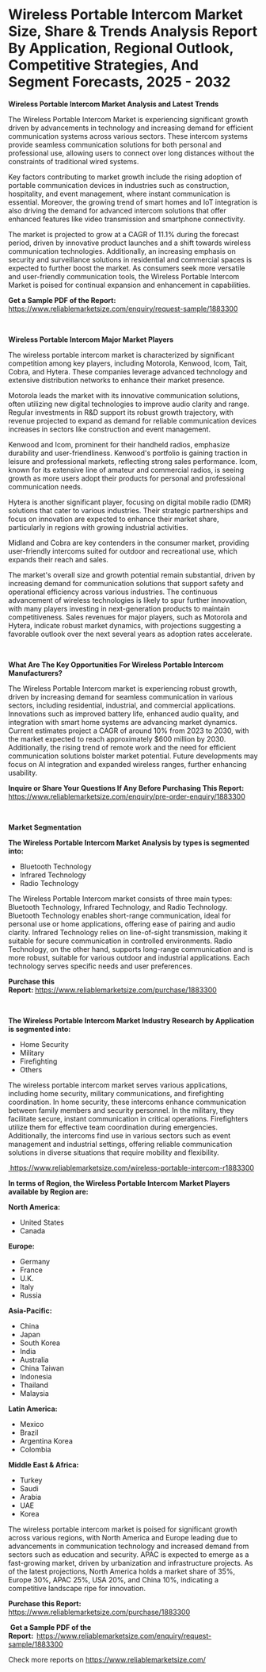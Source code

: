<p><h1>Wireless Portable Intercom Market Size, Share & Trends Analysis Report By Application, Regional Outlook, Competitive Strategies, And Segment Forecasts, 2025 - 2032</h1></p><p><strong>Wireless Portable Intercom Market Analysis and Latest Trends</strong></p>
<p><p>The Wireless Portable Intercom Market is experiencing significant growth driven by advancements in technology and increasing demand for efficient communication systems across various sectors. These intercom systems provide seamless communication solutions for both personal and professional use, allowing users to connect over long distances without the constraints of traditional wired systems. </p><p>Key factors contributing to market growth include the rising adoption of portable communication devices in industries such as construction, hospitality, and event management, where instant communication is essential. Moreover, the growing trend of smart homes and IoT integration is also driving the demand for advanced intercom solutions that offer enhanced features like video transmission and smartphone connectivity.</p><p>The market is projected to grow at a CAGR of 11.1% during the forecast period, driven by innovative product launches and a shift towards wireless communication technologies. Additionally, an increasing emphasis on security and surveillance solutions in residential and commercial spaces is expected to further boost the market. As consumers seek more versatile and user-friendly communication tools, the Wireless Portable Intercom Market is poised for continual expansion and enhancement in capabilities.</p></p>
<p><strong>Get a Sample PDF of the Report:&nbsp;</strong> <a href="https://www.reliablemarketsize.com/enquiry/request-sample/1883300?utm_campaign=2460&utm_medium=2&utm_source=Github&utm_content=ia&utm_term=11042025&utm_id=wireless-portable-intercom">https://www.reliablemarketsize.com/enquiry/request-sample/1883300</a></p>
<p>&nbsp;</p>
<p><strong>Wireless Portable Intercom Major Market Players</strong></p>
<p><p>The wireless portable intercom market is characterized by significant competition among key players, including Motorola, Kenwood, Icom, Tait, Cobra, and Hytera. These companies leverage advanced technology and extensive distribution networks to enhance their market presence. </p><p>Motorola leads the market with its innovative communication solutions, often utilizing new digital technologies to improve audio clarity and range. Regular investments in R&D support its robust growth trajectory, with revenue projected to expand as demand for reliable communication devices increases in sectors like construction and event management.</p><p>Kenwood and Icom, prominent for their handheld radios, emphasize durability and user-friendliness. Kenwood's portfolio is gaining traction in leisure and professional markets, reflecting strong sales performance. Icom, known for its extensive line of amateur and commercial radios, is seeing growth as more users adopt their products for personal and professional communication needs.</p><p>Hytera is another significant player, focusing on digital mobile radio (DMR) solutions that cater to various industries. Their strategic partnerships and focus on innovation are expected to enhance their market share, particularly in regions with growing industrial activities.</p><p>Midland and Cobra are key contenders in the consumer market, providing user-friendly intercoms suited for outdoor and recreational use, which expands their reach and sales.</p><p>The market's overall size and growth potential remain substantial, driven by increasing demand for communication solutions that support safety and operational efficiency across various industries. The continuous advancement of wireless technologies is likely to spur further innovation, with many players investing in next-generation products to maintain competitiveness. Sales revenues for major players, such as Motorola and Hytera, indicate robust market dynamics, with projections suggesting a favorable outlook over the next several years as adoption rates accelerate.</p></p>
<p>&nbsp;</p>
<p><strong>What Are The Key Opportunities For Wireless Portable Intercom Manufacturers?</strong></p>
<p><p>The Wireless Portable Intercom market is experiencing robust growth, driven by increasing demand for seamless communication in various sectors, including residential, industrial, and commercial applications. Innovations such as improved battery life, enhanced audio quality, and integration with smart home systems are advancing market dynamics. Current estimates project a CAGR of around 10% from 2023 to 2030, with the market expected to reach approximately $600 million by 2030. Additionally, the rising trend of remote work and the need for efficient communication solutions bolster market potential. Future developments may focus on AI integration and expanded wireless ranges, further enhancing usability.</p></p>
<p><strong>Inquire or Share Your Questions If Any Before Purchasing This Report:</strong> <a href="https://www.reliablemarketsize.com/enquiry/pre-order-enquiry/1883300?utm_campaign=2460&utm_medium=2&utm_source=Github&utm_content=ia&utm_term=11042025&utm_id=wireless-portable-intercom">https://www.reliablemarketsize.com/enquiry/pre-order-enquiry/1883300</a></p>
<p>&nbsp;</p>
<p><strong>Market Segmentation</strong></p>
<p><strong>The Wireless Portable Intercom Market Analysis by types is segmented into:</strong></p>
<p><ul><li>Bluetooth Technology</li><li>Infrared Technology</li><li>Radio Technology</li></ul></p>
<p><p>The Wireless Portable Intercom market consists of three main types: Bluetooth Technology, Infrared Technology, and Radio Technology. Bluetooth Technology enables short-range communication, ideal for personal use or home applications, offering ease of pairing and audio clarity. Infrared Technology relies on line-of-sight transmission, making it suitable for secure communication in controlled environments. Radio Technology, on the other hand, supports long-range communication and is more robust, suitable for various outdoor and industrial applications. Each technology serves specific needs and user preferences.</p></p>
<p><strong>Purchase this Report:&nbsp;</strong><a href="https://www.reliablemarketsize.com/purchase/1883300?utm_campaign=2460&utm_medium=2&utm_source=Github&utm_content=ia&utm_term=11042025&utm_id=wireless-portable-intercom">https://www.reliablemarketsize.com/purchase/1883300</a></p>
<p>&nbsp;</p>
<p><strong>The Wireless Portable Intercom Market Industry Research by Application is segmented into:</strong></p>
<p><ul><li>Home Security</li><li>Military</li><li>Firefighting</li><li>Others</li></ul></p>
<p><p>The wireless portable intercom market serves various applications, including home security, military communications, and firefighting coordination. In home security, these intercoms enhance communication between family members and security personnel. In the military, they facilitate secure, instant communication in critical operations. Firefighters utilize them for effective team coordination during emergencies. Additionally, the intercoms find use in various sectors such as event management and industrial settings, offering reliable communication solutions in diverse situations that require mobility and flexibility.</p></p>
<p><a href="https://www.reliablemarketsize.com/wireless-portable-intercom-r1883300?utm_campaign=2460&utm_medium=2&utm_source=Github&utm_content=ia&utm_term=11042025&utm_id=wireless-portable-intercom">&nbsp;https://www.reliablemarketsize.com/wireless-portable-intercom-r1883300</a></p>
<p><strong>In terms of Region, the Wireless Portable Intercom Market Players available by Region are:</strong></p>
<p>
    <p> <strong> North America: </strong>
        <ul>
            <li>United States</li>
            <li>Canada</li>
        </ul>
        </p> 
    <p> <strong> Europe: </strong>
        <ul>
            <li>Germany</li>
            <li>France</li>
            <li>U.K.</li>
            <li>Italy</li>
            <li>Russia</li>
        </ul>
        </p> 
    <p> <strong> Asia-Pacific: </strong>
        <ul>
            <li>China</li>
            <li>Japan</li>
            <li>South Korea</li>
            <li>India</li>
            <li>Australia</li>
            <li>China Taiwan</li>
            <li>Indonesia</li>
            <li>Thailand</li>
            <li>Malaysia</li>
        </ul>
        </p> 
    <p> <strong> Latin America: </strong>
        <ul>
            <li>Mexico</li>
            <li>Brazil</li>
            <li>Argentina Korea</li>
            <li>Colombia</li>
        </ul>
        </p> 
    <p> <strong> Middle East & Africa: </strong>
        <ul>
            <li>Turkey</li>
            <li>Saudi</li>
            <li>Arabia</li>
            <li>UAE</li>
            <li>Korea</li>
        </ul>
    </p>
    </p>
<p><p>The wireless portable intercom market is poised for significant growth across various regions, with North America and Europe leading due to advancements in communication technology and increased demand from sectors such as education and security. APAC is expected to emerge as a fast-growing market, driven by urbanization and infrastructure projects. As of the latest projections, North America holds a market share of 35%, Europe 30%, APAC 25%, USA 20%, and China 10%, indicating a competitive landscape ripe for innovation.</p></p>
<p><strong>Purchase this Report: </strong><a href="https://www.reliablemarketsize.com/purchase/1883300?utm_campaign=2460&utm_medium=2&utm_source=Github&utm_content=ia&utm_term=11042025&utm_id=wireless-portable-intercom">https://www.reliablemarketsize.com/purchase/1883300</a></p>
<p>&nbsp;<strong>Get a Sample PDF of the Report:&nbsp;&nbsp;</strong><a href="https://www.reliablemarketsize.com/enquiry/request-sample/1883300?utm_campaign=2460&utm_medium=2&utm_source=Github&utm_content=ia&utm_term=11042025&utm_id=wireless-portable-intercom">https://www.reliablemarketsize.com/enquiry/request-sample/1883300</a></p>
<p><strong></strong></p>
<p>Check more reports on <a href="https://www.reliablemarketsize.com/?utm_campaign=2460&utm_medium=2&utm_source=Github&utm_content=ia&utm_term=11042025&utm_id=wireless-portable-intercom">https://www.reliablemarketsize.com/</a></p>